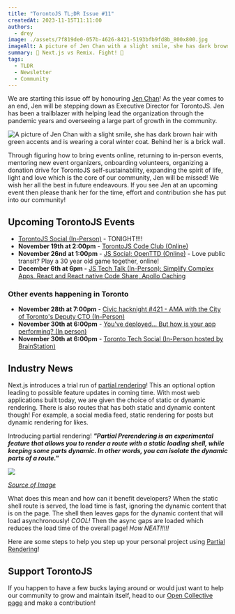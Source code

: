 ```yaml
---
title: "TorontoJS TL;DR Issue #11"
createdAt: 2023-11-15T11:11:00
authors:
  - drey
image: ./assets/7f819de0-057b-4626-8421-5193bfb9fd8b_800x800.jpg
imageAlt: A picture of Jen Chan with a slight smile, she has dark brown hair with green accents and is wearing a coral winter coat. Behind her is a brick wall.
summary: 🎃 Next.js vs Remix. Fight! 🎃
tags:
  - TLDR
  - Newsletter
  - Community
---
```


We are starting this issue off by honouring [Jen Chan](https://www.jenchan.biz/)! As the year comes to an end, Jen will be stepping down as Executive Director for TorontoJS. Jen has been a trailblazer with helping lead the organization through the pandemic years and overseeing a large part of growth in the community.

![A picture of Jen Chan with a slight smile, she has dark brown hair with green accents and is wearing a coral winter coat. Behind her is a brick wall.](./assets/7f819de0-057b-4626-8421-5193bfb9fd8b_800x800.jpg)

Through figuring how to bring events online, returning to in-person events, mentoring new event organizers, onboarding volunteers, organizing a donation drive for TorontoJS self-sustainability, expanding the spirit of life, light and love which is the core of our community, Jen will be missed! We wish her all the best in future endeavours. If you see Jen at an upcoming event then please thank her for the time, effort and contribution she has put into our community!

## Upcoming TorontoJS Events

- [TorontoJS Social (In-Person)](https://guild.host/events/toronto-js-social-in-27ewzx) - TONIGHT!!!!
- **November 19th at 2:00pm** - [TorontoJS Code Club (Online)](https://guild.host/events/code-club-online-november-czcet9)
- **November 26nd** **at 1:00pm** - [JS Social: OpenTTD (Online)](https://guild.host/events/js-social-openttd-online-a76bbz) - Love public transit? Play a 30 year old game together, online!
- **December 6th at 6pm -** [JS Tech Talk (In-Person): Simplify Complex Apps, React and React native Code Share, Apollo Caching](https://guild.host/events/js-tech-talk-inperson-wku7de)

### Other events happening in Toronto

- **November 28th at 7:00pm** - [Civic hacknight #421 - AMA with the City of Toronto's Deputy CTO (In-Person)](https://www.meetup.com/civic-tech-toronto/events/297055772/rsvp/)
- **November 30th at 6:00pm** - [You've deployed... But how is your app performing? (In person)](https://www.meetup.com/techtank-to/events/297145894/)
- **November 30th at 6:00pm** - [Toronto Tech Social (In-Person hosted by BrainStation)](https://www.meetup.com/brainstation-toronto-tech-skills-and-careers/events/296080107/)

## Industry News

Next.js introduces a trial run of [partial rendering](https://nextjs.org/learn/dashboard-app/partial-prerendering)! This an optional option leading to possible feature updates in coming time. With most web applications built today, we are given the choice of static or dynamic rendering. There is also routes that has both static and dynamic content though! For example, a social media feed, static rendering for posts but dynamic rendering for likes.

Introducing partial rendering! _**"Partial Prerendering is an experimental feature that allows you to render a route with a static loading shell, while keeping some parts dynamic. In other words, you can isolate the dynamic parts of a route."**_

![](./assets/0a3e0b79-d6b9-475c-99e8-e5ce1f898d39.jpg)

_[Source of Image](https://nextjs.org/learn/dashboard-app/partial-prerendering)_

What does this mean and how can it benefit developers? When the static shell route is served, the load time is fast, ignoring the dynamic content that is on the page. The shell then leaves gaps for the dynamic content that will load asynchronously! _COOL!_ Then the async gaps are loaded which reduces the load time of the overall page! _How NEAT!!!!!_

Here are some steps to help you step up your personal project using [Partial Rendering](https://nextjs.org/docs/app/api-reference/next-config-js/partial-prerendering)!

## Support TorontoJS

If you happen to have a few bucks laying around or would just want to help our community to grow and maintain itself, head to our [Open Collective page](https://opencollective.com/torontojs) and make a contribution!
